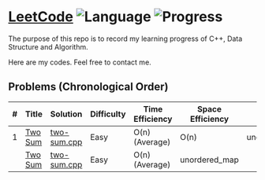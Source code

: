 # [LeetCode](https://leetcode.com/problemset/all/) ![Language](https://img.shields.io/badge/Language-C%2B%2B-orange.svg) ![Progress](https://img.shields.io/badge/Progress-1/1617-green.svg)

The purpose of this repo is to record my learning progress of C++, Data Structure and Algorithm.

Here are my codes. Feel free to contact me.

## Problems (Chronological Order)

| # | Title | Solution | Difficulty | Time Efficiency | Space Efficiency | Note |
|---| ----- | -------- | ---------- | --------------- | ---------------- | ---- |
| 1 |[Two Sum](https://leetcode.com/problems/two-sum/n)| [two-sum.cpp](./C++/two-sum.cpp) | Easy | O(n) (Average) | O(n) | unordered_map
|   |[Two Sum](https://leetcode.com/problems/two-sum/n)| [two-sum.cpp](./C++/two-sum.cpp) | Easy | O(n) (Average) | unordered_map
